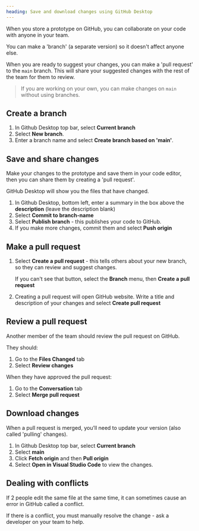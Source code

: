 ```yaml
---
heading: Save and download changes using GitHub Desktop
---
```


When you store a prototype on GitHub, you can collaborate on your code with anyone in your team.

You can make a 'branch' (a separate version) so it doesn't affect anyone else.

When you are ready to suggest your changes, you can make a 'pull request' to the `main` branch. This will share your suggested changes with the rest of the team for them to review.

> If you are working on your own, you can make changes on `main` without using branches.

## Create a branch

1. In Github Desktop top bar, select **Current branch**
2. Select **New branch**.
3. Enter a branch name and select **Create branch based on 'main'**.

## Save and share changes

Make your changes to the prototype and save them in your code editor, then you can share them by creating a 'pull request'.

GitHub Desktop will show you the files that have changed.

1. In Github Desktop, bottom left, enter a summary in the box above the **description** (leave the description blank)
2. Select **Commit to branch-name**
3. Select **Publish branch** - this publishes your code to GitHub.
4. If you make more changes, commit them and select **Push origin**

## Make a pull request

1. Select **Create a pull request** - this tells others about your new branch, so they can review and suggest changes.

    If you can't see that button, select the **Branch** menu, then **Create a pull request**

2. Creating a pull request will open GitHub website. Write a title and description of your changes and select **Create pull request**

## Review a pull request

Another member of the team should review the pull request on GitHub.

They should:

1. Go to the **Files Changed** tab
2. Select **Review changes**

When they have approved the pull request:

1. Go to the **Conversation** tab
2. Select **Merge pull request**

## Download changes

When a pull request is merged, you’ll need to update your version (also called 'pulling' changes).

1. In Github Desktop top bar, select **Current branch**
2. Select **main**
3. Click **Fetch origin** and then **Pull origin**
4. Select **Open in Visual Studio Code** to view the changes.

## Dealing with conflicts

If 2 people edit the same file at the same time, it can sometimes cause an error in GitHub called a conflict.

If there is a conflict, you must manually resolve the change - ask a developer on your team to help.
